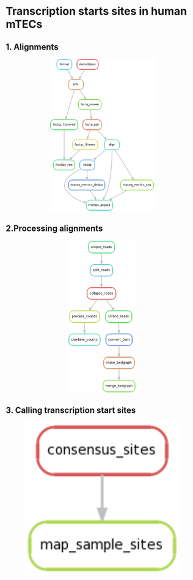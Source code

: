 # Transcription starts sites in human mTECs

## 1. Alignments

<p align="center">
<img
src="dag/alignment_dag.png" height="400">
</p>

## 2.Processing alignments

<p align="center">
<img
src="dag/processing_alignment_dag.png" height="400">
</p>

## 3. Calling transcription start sites

<p align="center">
<img
src="dag/tss_dag.png" height="400">
</p>
